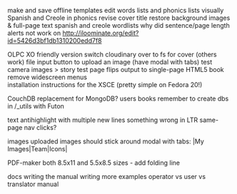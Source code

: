 make and save offline templates
edit words lists and phonics lists visually
Spanish and Creole in phonics
revise cover title
restore background images & full-page text
spanish and creole wordlists
why did sentence/page length alerts not work on http://iloominate.org/edit?id=5426d3bf1db1310200edd7f8

OLPC XO friendly version
  switch cloudinary over to fs for cover (others work)
  file input button to upload an image (have modal with tabs)
  test camera images > story
  test page flips
  output to single-page HTML5 book
  remove widescreen menus  
  installation instructions for the XSCE (pretty simple on Fedora 20!)

CouchDB replacement for MongoDB?
  users
  books
  remember to create dbs in /_utils with Futon

text
  antihighlight with multiple new lines
  something wrong in LTR same-page nav clicks?

images
  uploaded images should stick around
  modal with tabs: |My Images|Team|Icons|

PDF-maker
  both 8.5x11 and 5.5x8.5 sizes - add folding line

docs
  writing the manual
  writing more examples
  operator vs user vs translator manual
